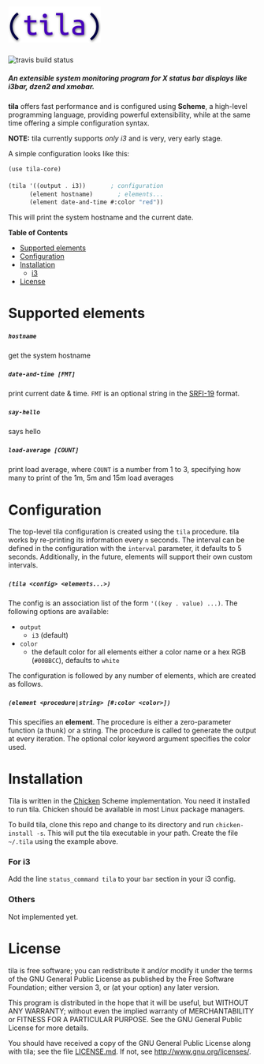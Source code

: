 # ![tila](./doc/tila_small.png)
![travis build status](https://api.travis-ci.org/ane/tila.svg)

##### An extensible system monitoring program for X status bar displays like i3bar, dzen2 and xmobar.

**tila** offers fast performance and is configured using **Scheme**, a high-level programming language, providing powerful extensibility, while at the same time offering a simple configuration syntax.

**NOTE:** tila currently supports *only i3* and is very, very early stage.

A simple configuration looks like this:

```scheme
(use tila-core)

(tila '((output . i3))       ; configuration
      (element hostname)       ; elements...
      (element date-and-time #:color "red"))
```

This will print the system hostname and the current date.

**Table of Contents**

- [Supported elements](#supported-elements)
- [Configuration](#configuration)
- [Installation](#installation)
    - [i3](#for-i3)
- [License](#license)

# Supported elements

##### `hostname`
get the system hostname

##### `date-and-time [FMT]`
print current date & time. `FMT` is an optional string in the [SRFI-19](http://srfi.schemers.org/srfi-19/srfi-19.html) format.
  
##### `say-hello`
says hello

##### `load-average [COUNT]`
print load average, where `COUNT` is a number from 1 to 3, specifying how many to print of the 1m, 5m and 15m load averages

# Configuration

The top-level tila configuration is created using the `tila` procedure. tila works by re-printing its information every `n` seconds. The interval can be defined in the configuration with the `interval` parameter, it defaults to 5 seconds. Additionally, in the future, elements will support their own custom intervals.

##### `(tila <config> <elements...>)`

The config is an association list of the form `'((key . value) ...)`. The
following options are available:

* `output`
    * `i3` (default)
* `color`
    * the default color for all elements either a color name or a hex RGB
    (`#00BBCC`), defaults to `white`

The configuration is followed by any number of elements, which are created as follows.

##### `(element <procedure|string> [#:color <color>])`
  
This specifies an **element**. The procedure is either a zero-parameter function (a
thunk) or a string. The procedure is called to generate the output at every iteration.
The optional color keyword argument specifies the color used.

# Installation

Tila is written in the [Chicken](http://www.call-cc.org) Scheme
implementation. You need it installed to run tila. Chicken should be available in most Linux package managers.

To build tila, clone this repo and change to its directory and run
`chicken-install -s`. This will put the tila executable in your path. Create the
file `~/.tila` using the example above.

### For i3

Add the line `status_command tila` to your `bar` section in your i3 config.

### Others

Not implemented yet.

# License

tila is free software; you can redistribute it and/or modify it under the terms of the GNU General Public License as published by the Free Software Foundation; either version 3, or (at your option) any later version.

This program is distributed in the hope that it will be useful, but WITHOUT ANY WARRANTY; without even the implied warranty of MERCHANTABILITY or FITNESS FOR A PARTICULAR PURPOSE. See the GNU General Public License for more details.

You should have received a copy of the GNU General Public License along with tila; see the file [LICENSE.md](./LICENSE.md). If not, see <http://www.gnu.org/licenses/>.
